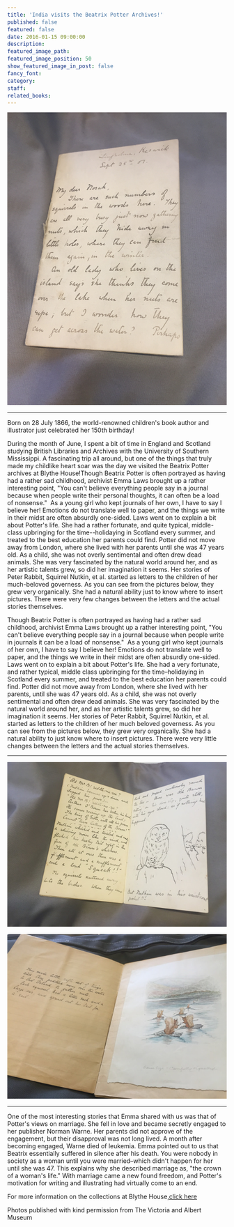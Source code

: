 ```yaml
---
title: 'India visits the Beatrix Potter Archives!'
published: false
featured: false
date: 2016-01-15 09:00:00
description:
featured_image_path:
featured_image_position: 50
show_featured_image_in_post: false
fancy_font:
category:
staff:
related_books:
---
```



![Original letter for Squirrel Nutkin](/uploads/versions/img-1347---x43-59-3049-2287-656-492x---.JPG)

---

Born on 28 July 1866, the world-renowned children's book author and illustrator just celebrated her 150th birthday!

During the month of June, I spent a bit of time in England and Scotland studying British Libraries and Archives with the University of Southern Mississippi. A fascinating trip all around, but one of the things that truly made my childlike heart soar was the day we visited the Beatrix Potter archives at Blythe House!Though Beatrix Potter is often portrayed as having had a rather sad childhood, archivist Emma Laws brought up a rather interesting point, "You can't believe everything people say in a journal because when people write their personal thoughts, it can often be a load of nonsense."&nbsp; As a young girl who kept journals of her own, I have to say I believe her! Emotions do not translate well to paper, and the things we write in their midst are often absurdly one-sided. Laws went on to explain a bit about Potter's life. She had a rather fortunate, and quite typical, middle-class upbringing for the time--holidaying in Scotland every summer, and treated to the best education her parents could find. Potter did not move away from London, where she lived with her parents until she was 47 years old. As a child, she was not overly sentimental and often drew dead animals. She was very fascinated by the natural world around her, and as her artistic talents grew, so did her imagination it seems. Her stories of Peter Rabbit, Squirrel Nutkin, et al. started as letters to the children of her much-beloved governess. As you can see from the pictures below, they grew very organically. She had a natural ability just to know where to insert pictures. There were very few changes between the letters and the actual stories themselves.

Though Beatrix Potter is often portrayed as having had a rather sad childhood, archivist Emma Laws brought up a rather interesting point, "You can't believe everything people say in a journal because when people write in journals it can be a load of nonsense." &nbsp;As a young girl who kept journals of her own, I have to say I believe her! Emotions do not translate well to paper, and the things we write in their midst are often absurdly one-sided. Laws went on to explain a bit about Potter's life. She had a very fortunate, and rather typical, middle class upbringing for the time–holidaying in Scotland every summer, and treated to the best education her parents could find. Potter did not move away from London, where she lived with her parents, until she was 47 years old. As a child, she was not overly sentimental and often drew dead animals. She was very fascinated by the natural world around her, and as her artistic talents grew, so did her imagination it seems. Her stories of Peter Rabbit, Squirrel Nutkin, et al. started as letters to the children of her much beloved governess. As you can see from the pictures below, they grew very organically. She had a natural ability to just know where to insert pictures. There were very little changes between the letters and the actual stories themselves.

---

![Original letter for Squirell Nutkin](/uploads/versions/i3---x----656-492x---.jpg)

![First draft of Squirell Nutkin](/uploads/versions/i2---x----656-492x---.jpg)

---

One of the most interesting stories that Emma shared with us was that of Potter's views on marriage. She fell in love and became secretly engaged to her publisher Norman Warne. Her parents did not approve of the engagement, but their disapproval was not long lived. A month after becoming engaged, Warne died of leukemia. Emma pointed out to us that Beatrix essentially suffered in silence after his death. You were nobody in society as a woman until you were married–which didn't happen for her until she was 47. This explains why she described marriage as, "the crown of a woman's life." With marriage came a new found freedom, and Potter's motivation for writing and illustrating had virtually come to an end.

For more information on the collections at Blythe House,[click here](https://www.vam.ac.uk/content/articles/t/beatrix-potter-collections/)

Photos published with kind permission from The Victoria and Albert Museum